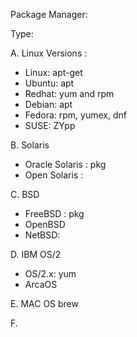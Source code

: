 
Package Manager:

Type:



A. Linux
 Versions : 
- Linux: apt-get 
- Ubuntu: apt
- Redhat: yum and rpm
- Debian: apt 
- Fedora: rpm, yumex, dnf
- SUSE: ZYpp


B. Solaris
- Oracle Solaris : pkg
- Open Solaris : 


C. BSD 
- FreeBSD : pkg
- OpenBSD
- NetBSD: 

D. IBM OS/2
- OS/2.x: yum
- ArcaOS

E. MAC OS
brew

F. 